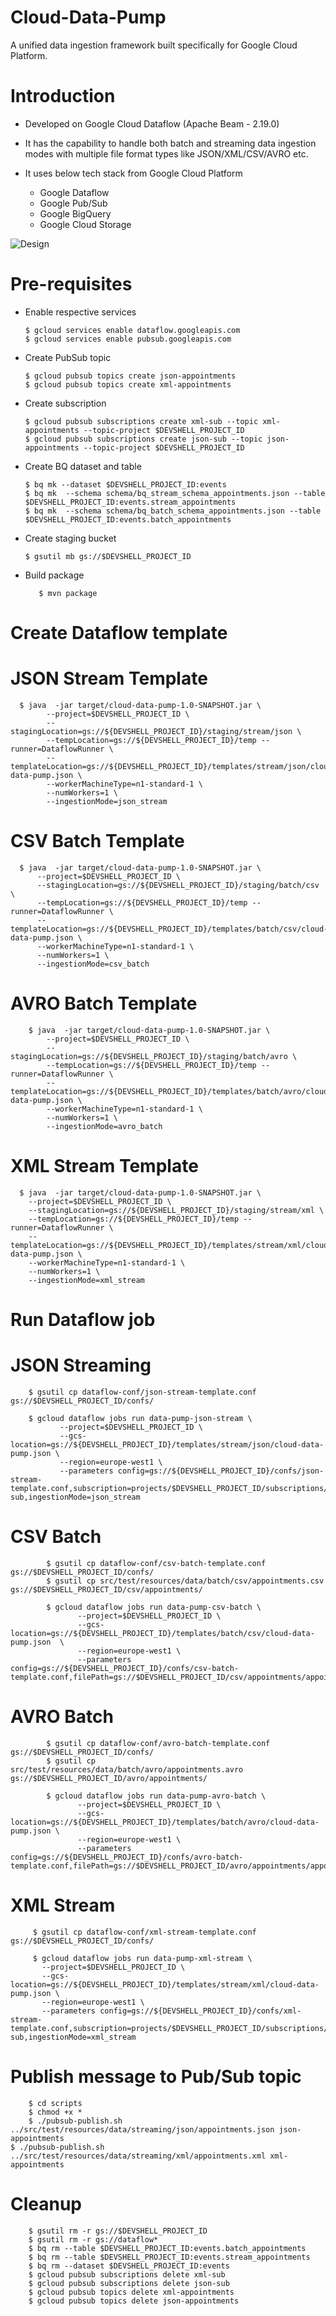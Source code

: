 # Cloud-Data-Pump

 A unified data ingestion framework built specifically for Google Cloud Platform.

# Introduction

- Developed on Google Cloud Dataflow (Apache Beam - 2.19.0) 

- It has the capability to handle both batch and streaming data ingestion modes with multiple file format types like JSON/XML/CSV/AVRO  etc.

- It uses below tech stack from Google Cloud Platform

	- Google Dataflow
	- Google Pub/Sub
	- Google BigQuery
	- Google Cloud Storage
	

![Design](https://github.com/mohemed2087/cloud-data-pump/blob/feature/xml-changes/design/gcp-pipe.png)

	
# Pre-requisites

  - Enable respective services
  
        $ gcloud services enable dataflow.googleapis.com
        $ gcloud services enable pubsub.googleapis.com
  
  - Create PubSub topic 
  
        $ gcloud pubsub topics create json-appointments
        $ gcloud pubsub topics create xml-appointments
        
  - Create subscription
  
        $ gcloud pubsub subscriptions create xml-sub --topic xml-appointments --topic-project $DEVSHELL_PROJECT_ID
        $ gcloud pubsub subscriptions create json-sub --topic json-appointments --topic-project $DEVSHELL_PROJECT_ID	
      
  - Create BQ dataset and table
  
        $ bq mk --dataset $DEVSHELL_PROJECT_ID:events
        $ bq mk  --schema schema/bq_stream_schema_appointments.json --table $DEVSHELL_PROJECT_ID:events.stream_appointments
        $ bq mk  --schema schema/bq_batch_schema_appointments.json --table $DEVSHELL_PROJECT_ID:events.batch_appointments
      
  - Create staging bucket
  
        $ gsutil mb gs://$DEVSHELL_PROJECT_ID
        
   - Build package
  
            $ mvn package

# Create Dataflow template
  
  # JSON Stream Template
  
	  $ java  -jar target/cloud-data-pump-1.0-SNAPSHOT.jar \
            --project=$DEVSHELL_PROJECT_ID \
            --stagingLocation=gs://${DEVSHELL_PROJECT_ID}/staging/stream/json \
            --tempLocation=gs://${DEVSHELL_PROJECT_ID}/temp --runner=DataflowRunner \
            --templateLocation=gs://${DEVSHELL_PROJECT_ID}/templates/stream/json/cloud-data-pump.json \
            --workerMachineType=n1-standard-1 \
            --numWorkers=1 \
            --ingestionMode=json_stream

  # CSV Batch Template
      
      $ java  -jar target/cloud-data-pump-1.0-SNAPSHOT.jar \
          --project=$DEVSHELL_PROJECT_ID \
          --stagingLocation=gs://${DEVSHELL_PROJECT_ID}/staging/batch/csv \
          --tempLocation=gs://${DEVSHELL_PROJECT_ID}/temp --runner=DataflowRunner \
          --templateLocation=gs://${DEVSHELL_PROJECT_ID}/templates/batch/csv/cloud-data-pump.json \
          --workerMachineType=n1-standard-1 \
          --numWorkers=1 \
          --ingestionMode=csv_batch 
  
  # AVRO  Batch Template
		
	    $ java  -jar target/cloud-data-pump-1.0-SNAPSHOT.jar \
            --project=$DEVSHELL_PROJECT_ID \
            --stagingLocation=gs://${DEVSHELL_PROJECT_ID}/staging/batch/avro \
            --tempLocation=gs://${DEVSHELL_PROJECT_ID}/temp --runner=DataflowRunner \
            --templateLocation=gs://${DEVSHELL_PROJECT_ID}/templates/batch/avro/cloud-data-pump.json \
            --workerMachineType=n1-standard-1 \
            --numWorkers=1 \
            --ingestionMode=avro_batch
	    
  # XML Stream Template
  
  	  $ java  -jar target/cloud-data-pump-1.0-SNAPSHOT.jar \
        --project=$DEVSHELL_PROJECT_ID \
        --stagingLocation=gs://${DEVSHELL_PROJECT_ID}/staging/stream/xml \
        --tempLocation=gs://${DEVSHELL_PROJECT_ID}/temp --runner=DataflowRunner \
        --templateLocation=gs://${DEVSHELL_PROJECT_ID}/templates/stream/xml/cloud-data-pump.json \
        --workerMachineType=n1-standard-1 \
        --numWorkers=1 \
        --ingestionMode=xml_stream
		
 # Run Dataflow job

   # JSON Streaming
    
        $ gsutil cp dataflow-conf/json-stream-template.conf gs://$DEVSHELL_PROJECT_ID/confs/
        
	    $ gcloud dataflow jobs run data-pump-json-stream \
               --project=$DEVSHELL_PROJECT_ID \
               --gcs-location=gs://${DEVSHELL_PROJECT_ID}/templates/stream/json/cloud-data-pump.json \
               --region=europe-west1 \
               --parameters config=gs://${DEVSHELL_PROJECT_ID}/confs/json-stream-template.conf,subscription=projects/$DEVSHELL_PROJECT_ID/subscriptions/json-sub,ingestionMode=json_stream
               
   # CSV Batch
        
            $ gsutil cp dataflow-conf/csv-batch-template.conf gs://$DEVSHELL_PROJECT_ID/confs/
            $ gsutil cp src/test/resources/data/batch/csv/appointments.csv gs://$DEVSHELL_PROJECT_ID/csv/appointments/
            
    	    $ gcloud dataflow jobs run data-pump-csv-batch \
                   --project=$DEVSHELL_PROJECT_ID \
                   --gcs-location=gs://${DEVSHELL_PROJECT_ID}/templates/batch/csv/cloud-data-pump.json  \
                   --region=europe-west1 \
                   --parameters config=gs://${DEVSHELL_PROJECT_ID}/confs/csv-batch-template.conf,filePath=gs://$DEVSHELL_PROJECT_ID/csv/appointments/appointments.csv,ingestionMode=csv_batch

   # AVRO Batch
        
            $ gsutil cp dataflow-conf/avro-batch-template.conf gs://$DEVSHELL_PROJECT_ID/confs/
            $ gsutil cp src/test/resources/data/batch/avro/appointments.avro gs://$DEVSHELL_PROJECT_ID/avro/appointments/
            
    	    $ gcloud dataflow jobs run data-pump-avro-batch \
                   --project=$DEVSHELL_PROJECT_ID \
                   --gcs-location=gs://${DEVSHELL_PROJECT_ID}/templates/batch/avro/cloud-data-pump.json \
                   --region=europe-west1 \
                   --parameters config=gs://${DEVSHELL_PROJECT_ID}/confs/avro-batch-template.conf,filePath=gs://$DEVSHELL_PROJECT_ID/avro/appointments/appointments.avro,ingestionMode=avro_batch	
		   
   # XML Stream
   
   	     $ gsutil cp dataflow-conf/xml-stream-template.conf gs://$DEVSHELL_PROJECT_ID/confs/
	     
	     $ gcloud dataflow jobs run data-pump-xml-stream \
           --project=$DEVSHELL_PROJECT_ID \
           --gcs-location=gs://${DEVSHELL_PROJECT_ID}/templates/stream/xml/cloud-data-pump.json \
           --region=europe-west1 \
           --parameters config=gs://${DEVSHELL_PROJECT_ID}/confs/xml-stream-template.conf,subscription=projects/$DEVSHELL_PROJECT_ID/subscriptions/xml-sub,ingestionMode=xml_stream
                   
# Publish message to Pub/Sub topic
        
        $ cd scripts
        $ chmod +x *
        $ ./pubsub-publish.sh ../src/test/resources/data/streaming/json/appointments.json json-appointments
	$ ./pubsub-publish.sh ../src/test/resources/data/streaming/xml/appointments.xml xml-appointments

# Cleanup

		$ gsutil rm -r gs://$DEVSHELL_PROJECT_ID 
		$ gsutil rm -r gs://dataflow*
		$ bq rm --table $DEVSHELL_PROJECT_ID:events.batch_appointments
		$ bq rm --table $DEVSHELL_PROJECT_ID:events.stream_appointments
		$ bq rm --dataset $DEVSHELL_PROJECT_ID:events
		$ gcloud pubsub subscriptions delete xml-sub
		$ gcloud pubsub subscriptions delete json-sub
		$ gcloud pubsub topics delete xml-appointments
		$ gcloud pubsub topics delete json-appointments
